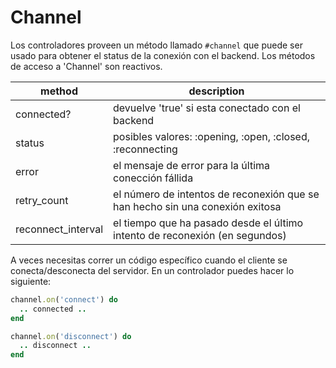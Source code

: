 # Channel

Los controladores proveen un método llamado `#channel` que puede ser usado para obtener el status de la conexión con el backend. Los métodos de acceso a 'Channel' son reactivos.

| method      | description                                               |
|-------------|-----------------------------------------------------------|
| connected?  | devuelve 'true' si esta conectado con el backend                    |
| status      | posibles valores: :opening, :open, :closed, :reconnecting  |
| error       | el mensaje de error para la última conección fállida          |
| retry_count | el número de intentos de reconexión que se han hecho sin una conexión exitosa |
| reconnect_interval | el tiempo que ha pasado desde el último intento de reconexión (en segundos) |

A veces necesitas correr un código específico cuando el cliente se conecta/desconecta del servidor. En un controlador puedes hacer lo siguiente:

```ruby
channel.on('connect') do
  .. connected ..
end

channel.on('disconnect') do
  .. disconnect ..
end
```
